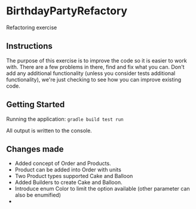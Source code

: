 # BirthdayPartyRefactory
Refactoring exercise

## Instructions
The purpose of this exercise is to improve the code so it is easier to work with. 
There are a few problems in there, find and fix what you can. Don't add any additional
functionality (unless you consider tests additional functionality), we're just checking to see how you can improve existing code.
 
## Getting Started

Running the application: `gradle build test run`

All output is written to the console.

## Changes made 

* Added concept of Order and Products.
* Product can be added into Order with units
* Two Product types supported Cake and Balloon
* Added Builders to create Cake and Balloon.
* Introduce enum Color to limit the option available (other parameter can also be enumified)
* 
